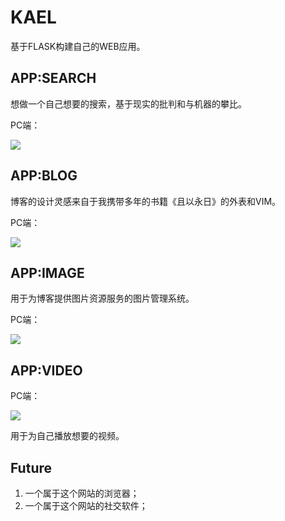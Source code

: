 # KAEL

基于FLASK构建自己的WEB应用。

## APP:SEARCH

想做一个自己想要的搜索，基于现实的批判和与机器的攀比。

PC端：

![](http://serv_pro:3000/kael/kael/raw/master/kael/static/search/pc_search.png)

## APP:BLOG

博客的设计灵感来自于我携带多年的书籍《且以永日》的外表和VIM。

PC端：

![](http://serv_pro:3000/kael/kael/raw/master/kael/static/blog/pc_blog.png)

## APP:IMAGE

用于为博客提供图片资源服务的图片管理系统。

PC端：

![](http://serv_pro:3000/kael/kael/raw/master/kael/static/image/pc_image.png)

## APP:VIDEO

PC端：

![](http://serv_pro:3000/kael/kael/raw/master/kael/static/video/pc_video.png)

用于为自己播放想要的视频。

## Future

1. 一个属于这个网站的浏览器；
2. 一个属于这个网站的社交软件；